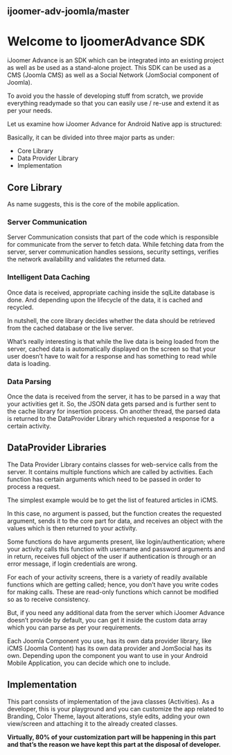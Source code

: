ijoomer-adv-joomla/master
---------
<h1>Welcome to IjoomerAdvance SDK </h1>

iJoomer Advance is an SDK which can be integrated into an existing project as well as be used as a stand-alone project. This SDK can be used as a CMS (Joomla CMS) as well as a Social Network (JomSocial component of Joomla). 

To avoid you the hassle of developing stuff from scratch, we provide everything readymade so that you can easily use / re-use and extend it as per your needs.

Let us examine how iJoomer Advance for Android Native app is structured:

Basically, it can be divided into three major parts as under: 
<ul>
<li>Core Library</li>
<li>Data Provider Library</li>
<li>Implementation </li>
</ul>

<h2>Core Library </h2>

As name suggests, this is the core of the mobile application. 

<h3>Server Communication</h3>

Server Communication consists that part of the code which is responsible for communicate from the server to fetch data. 
While fetching data from the server, server communication handles sessions, security settings, verifies the network availability and validates the returned data.

<h3>Intelligent Data Caching</h3>

Once data is received, appropriate caching inside the sqlLite database is done. And depending upon the lifecycle of the data, it is cached and recycled. 

In nutshell, the core library decides whether the data should be retrieved from the cached database or the live server.

What’s really interesting is that while the live data is being loaded from the server, cached data is automatically displayed on the screen so that your user doesn’t have to wait for a response and has something to read while data is loading.


<h3>Data Parsing</h3>

Once the data is received from the server, it has to be parsed in a way that your activities get it. So, the JSON data gets parsed and is further sent to the cache library for insertion process. On another thread, the parsed data is returned to the DataProvider Library which requested a response for a certain activity. 

<h2>DataProvider Libraries</h2> 

The Data Provider Library contains classes for web-service calls from the server. It contains multiple functions which are called by activities. Each function has certain arguments which need to be passed in order to process a request. 

The simplest example would be to get the list of featured articles in iCMS.

In this case, no argument is passed, but the function creates the requested argument, sends it to the core part for data, and receives an object with the values which is then returned to your activity. 

Some functions do have arguments present, like login/authentication; where your activity calls this function with username and password arguments and in return, receives full object of the user if authentication is through or an error message, if login credentials are wrong.

For each of your activity screens, there is a variety of readily available functions which are getting called; hence, you don’t have you write codes for making calls. These are read-only functions which cannot be modified so as to receive consistency. 

But, if you need any additional data from the server which iJoomer Advance doesn’t provide by default, you can get it inside the custom data array which you can parse as per your requirements.

Each Joomla Component you use, has its own data provider library, like iCMS (Joomla Content) has its own data provider and JomSocial has its own. Depending upon the component you want to use in your Android Mobile Application, you can decide which one to include.

<h2>Implementation</h2> 

This part consists of implementation of the java classes (Activities). As a developer, this is your playground and you can customize the app related to Branding, Color Theme, layout alterations, style edits, adding your own view/screen and attaching it to the already created classes. 

<b>Virtually, 80% of your customization part will be happening in this part and that’s the reason we have kept this part at the disposal of developer. </b>

